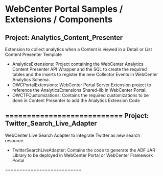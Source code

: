 WebCenter Portal Samples / Extensions / Components
================

Project: Analytics_Content_Presenter
-------------
Extension to collect analytics when a Content is viewed in a Detail or List Content Presenter Template
- AnalyticsExtensions: Project containing the WebCenter Analytics Content Presenter API Wrapper and the SQL to create the required tables and the inserts to register the new Collector Events in WebCenter Analytics Schema.
- OWCPortalExtensions: WebCenter Portal Server Extension project to reference the AnalyticsExtensions Shared-lib in WebCenter Portal.
- OWCTFCustomizations: Contains the required customizations to be done in Content Presenter to add the Analytics Extension Code

===========================
Project: Twitter_Search_Live_Adapter
------------- 
WebCenter Live Search Adapter to integrate Twitter as new search resource.
- TwitterSearchLiveAdapter: Contains the code to generate the ADF JAR Library to be deployed in WebCenter Portal or WebCenter Framework Portal

===========================




 
